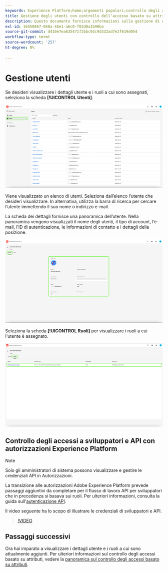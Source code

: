 ```yaml
---
keywords: Experience Platform;home;argomenti popolari;controllo degli accessi;controllo degli accessi basato su attributi;ABAC
title: Gestione degli utenti con controllo dell'accesso basato su attributi
description: Questo documento fornisce informazioni sulla gestione di utenti e gruppi di utenti tramite l’interfaccia Autorizzazioni in Adobe Experience Cloud
exl-id: 16450867-040a-4be1-a6c0-f03d0a1b90ba
source-git-commit: d410e7ea635471f2bbc93c9d332ad7e2f619d054
workflow-type: tm+mt
source-wordcount: '257'
ht-degree: 0%

---
```


# Gestione utenti

Se desideri visualizzare i dettagli utente e i ruoli a cui sono assegnati, seleziona la scheda **[!UICONTROL Utenti]**.

![Pagina Utenti visualizzata con la scheda [!UICONTROL Utenti] evidenziata.](../../images/flac-ui/flac-users-tab.png)

Viene visualizzato un elenco di utenti. Seleziona dall’elenco l’utente che desideri visualizzare. In alternativa, utilizza la barra di ricerca per cercare l’utente immettendo il suo nome o indirizzo e-mail.

La scheda dei dettagli fornisce una panoramica dell’utente. Nella panoramica vengono visualizzati il nome degli utenti, il tipo di account, l’e-mail, l’ID di autenticazione, le informazioni di contatto e i dettagli della posizione.

![Pagina dei dettagli utente con [!UICONTROL Scheda Dettagli] e profilo utente evidenziato.](../../images/flac-ui/flac-users-details.png)

Seleziona la scheda **[!UICONTROL Ruoli]** per visualizzare i ruoli a cui l&#39;utente è assegnato.

![Pagina Ruoli visualizzata con la scheda [!UICONTROL Ruoli] evidenziata.](../../images/flac-ui/flac-users-roles.png)

## Controllo degli accessi a sviluppatori e API con autorizzazioni Experience Platform

>[!NOTE]
>
>Solo gli amministratori di sistema possono visualizzare e gestire le credenziali API in Autorizzazioni.

La transizione alle autorizzazioni Adobe Experience Platform prevede passaggi aggiuntivi da completare per il flusso di lavoro API per sviluppatori che in precedenza si basava sui ruoli. Per ulteriori informazioni, consulta la guida sull&#39;[autenticazione API](../../../landing/api-authentication.md).

Il video seguente ha lo scopo di illustrare le credenziali di sviluppatori e API.

>[!VIDEO](https://video.tv.adobe.com/v/3426407/?learn=on)

## Passaggi successivi

Ora hai imparato a visualizzare i dettagli utente e i ruoli a cui sono attualmente aggiunti. Per ulteriori informazioni sul controllo degli accessi basato su attributi, vedere la [panoramica sul controllo degli accessi basato su attributi](../overview.md).
